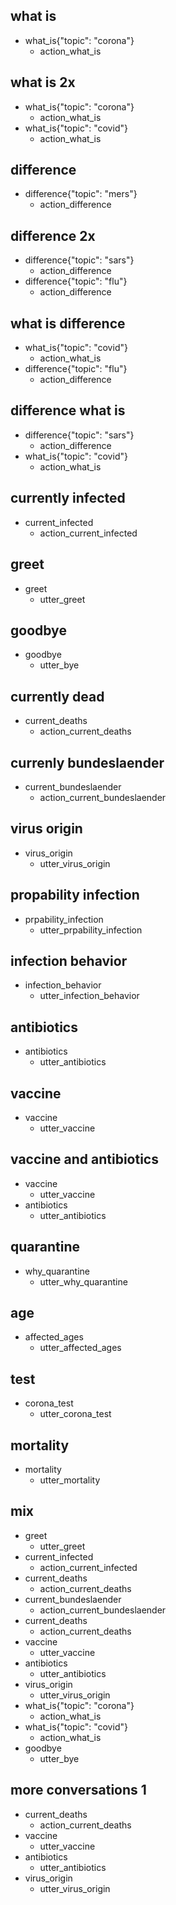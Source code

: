 ## what is
* what_is{"topic": "corona"}
    - action_what_is

## what is 2x
* what_is{"topic": "corona"}
    - action_what_is
* what_is{"topic": "covid"}
    - action_what_is

## difference
* difference{"topic": "mers"}
    - action_difference
    
## difference 2x
* difference{"topic": "sars"}
    - action_difference
* difference{"topic": "flu"}
    - action_difference
    
## what is difference
* what_is{"topic": "covid"}
    - action_what_is
* difference{"topic": "flu"}
    - action_difference
    
## difference what is
* difference{"topic": "sars"}
    - action_difference
* what_is{"topic": "covid"}
    - action_what_is

## currently infected
* current_infected
    - action_current_infected
    
## greet
* greet
    - utter_greet
    
## goodbye
* goodbye
    - utter_bye

## currently dead
* current_deaths
    - action_current_deaths
    
## currenly bundeslaender
* current_bundeslaender
    - action_current_bundeslaender
    
    
## virus origin
* virus_origin
    - utter_virus_origin
    
## propability infection
* prpability_infection
    - utter_prpability_infection
    
## infection behavior
* infection_behavior
    - utter_infection_behavior
    
## antibiotics
* antibiotics
    - utter_antibiotics
    
## vaccine
* vaccine
    - utter_vaccine
    
## vaccine and antibiotics
* vaccine
    - utter_vaccine
* antibiotics
    - utter_antibiotics    

## quarantine
* why_quarantine
    - utter_why_quarantine
    
## age
* affected_ages
    - utter_affected_ages
    
## test
* corona_test
    - utter_corona_test
    
    
## mortality
* mortality
    - utter_mortality
## mix
* greet
    - utter_greet
* current_infected
    - action_current_infected
* current_deaths
    - action_current_deaths
* current_bundeslaender
    - action_current_bundeslaender
* current_deaths
    - action_current_deaths
* vaccine
    - utter_vaccine
* antibiotics
    - utter_antibiotics
* virus_origin
    - utter_virus_origin
* what_is{"topic": "corona"}
    - action_what_is
* what_is{"topic": "covid"}
    - action_what_is
* goodbye
    - utter_bye
    
## more conversations 1
* current_deaths
    - action_current_deaths
* vaccine
    - utter_vaccine
* antibiotics
    - utter_antibiotics
* virus_origin
    - utter_virus_origin
